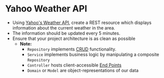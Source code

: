 # Yahoo Weather API
* Using [Yahoo's Weather API](https://developer.yahoo.com/weather/#js), create a REST resource which displays information about the current weather in the area.
* The information should be updated every 5 minutes.
* Ensure that your project architecture is as clean as possible
    * **Note:**
        * `Repository` implements [CRUD](https://en.wikipedia.org/wiki/Create,_read,_update_and_delete) functionality.
        * `Service` implements business logic by manipulating a composite `Repository`
        * `Controller` hosts client-accessible [End Points](https://stackoverflow.com/questions/10799198/what-are-rest-resources)
        * `Domain` or `Model` are object-representations of our data 
